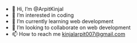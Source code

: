 - 👋 Hi, I’m @ArpitKinjal
- 👀 I’m interested in coding
- 🌱 I’m currently learning web development
- 💞️ I’m looking to collaborate on web development
- 📫 How to reach me kinjalarpit007@gmail.com

<!---
ArpitKinjal/ArpitKinjal is a ✨ special ✨ repository because its `README.md` (this file) appears on your GitHub profile.
You can click the Preview link to take a look at your changes.
--->
